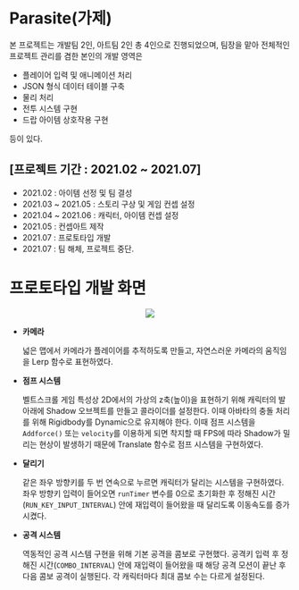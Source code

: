 # Parasite(가제)

본 프로젝트는 개발팀 2인, 아트팀 2인 총 4인으로 진행되었으며, 팀장을 맡아 전체적인 프로젝트 관리를 겸한 본인의 개발 영역은

- 플레이어 입력 및 애니메이션 처리
- JSON 형식 데이터 테이블 구축
- 물리 처리
- 전투 시스템 구현
- 드랍 아이템 상호작용 구현 

등이 있다.

## [프로젝트 기간 : 2021.02 ~ 2021.07]
  - 2021.02 : 아이템 선정 및 팀 결성
  - 2021.03 ~ 2021.05 : 스토리 구상 및 게임 컨셉 설정
  - 2021.04 ~ 2021.06 : 캐릭터, 아이템 컨셉 설정
  - 2021.05 : 컨셉아트 제작
  - 2021.07 : 프로토타입 개발
  - 2021.07 : 팀 해체, 프로젝트 중단.

 # 프로토타입 개발 화면
  <p align="center"><img src = "https://user-images.githubusercontent.com/57585303/150061198-a6dbeab5-f8c4-4c95-8c85-4859fd10adf1.gif"></p>

  - **카메라**
  
    넓은 맵에서 카메라가 플레이어를 추적하도록 만들고, 자연스러운 카메라의 움직임을 Lerp 함수로 표현하였다.
    
  - **점프 시스템**

    벨트스크롤 게임 특성상 2D에서의 가상의 z축(높이)을 표현하기 위해 캐릭터의 발 아래에 Shadow 오브젝트를 만들고 콜라이더를 설정한다. 이때 아바타의 충돌 처리를 위해 Rigidbody를 Dynamic으로 유지해야 한다. 이때 점프 시스템을 `Addforce()` 또는 `velocity`를 이용하게 되면 착지할 때 FPS에 따라 Shadow가 밀리는 현상이 발생하기 때문에 Translate 함수로 점프 시스템을 구현하였다.
    
  - **달리기**

    같은 좌우 방향키를 두 번 연속으로 누르면 캐릭터가 달리는 시스템을 구현하였다. 좌우 방향키 입력이 들어오면 `runTimer` 변수를 0으로 초기화한 후 정해진 시간(`RUN_KEY_INPUT_INTERVAL`) 안에 재입력이 들어왔을 때 달리도록 이동속도를 증가시켰다.
    
  - **공격 시스템**

    역동적인 공격 시스템 구현을 위해 기본 공격을 콤보로 구현했다. 공격키 입력 후 정해진 시간(`COMBO_INTERVAL`) 안에 재입력이 들어왔을 때 해당 공격 모션이 끝난 후 다음 콤보 공격이 실행된다. 각 캐릭터마다 최대 콤보 수는 다르게 설정된다.
